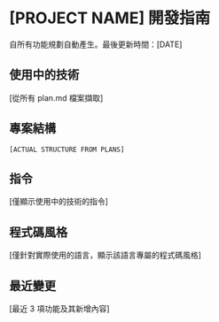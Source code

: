 # [PROJECT NAME] 開發指南

自所有功能規劃自動產生。最後更新時間：[DATE]

## 使用中的技術
[從所有 plan.md 檔案擷取]

## 專案結構
```
[ACTUAL STRUCTURE FROM PLANS]
```

## 指令
[僅顯示使用中的技術的指令]

## 程式碼風格
[僅針對實際使用的語言，顯示該語言專屬的程式碼風格]

## 最近變更
[最近 3 項功能及其新增內容]

<!-- MANUAL ADDITIONS START -->
<!-- MANUAL ADDITIONS END -->